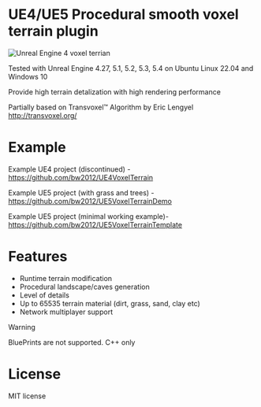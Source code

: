 # UE4/UE5 Procedural smooth voxel terrain plugin 

![Unreal Engine 4 voxel terrian](http://media.indiedb.com/images/games/1/51/50197/ezgif.com-video-to-gif_2.gif)

Tested with Unreal Engine 4.27, 5.1, 5.2, 5.3, 5.4 on Ubuntu Linux 22.04 and Windows 10

Provide high terrain detalization with high rendering performance

Partially based on Transvoxel™ Algorithm by Eric Lengyel http://transvoxel.org/ 

# Example
Example UE4 project (discontinued) - https://github.com/bw2012/UE4VoxelTerrain

Example UE5 project (with grass and trees) - https://github.com/bw2012/UE5VoxelTerrainDemo

Example UE5 project (minimal working example)- https://github.com/bw2012/UE5VoxelTerrainTemplate

# Features
* Runtime terrain modification
* Procedural landscape/caves generation
* Level of details
* Up to 65535 terrain material (dirt, grass, sand, clay etc)
* Network multiplayer support

> [!WARNING]  
> BluePrints are not supported. C++ only

# License
MIT license

